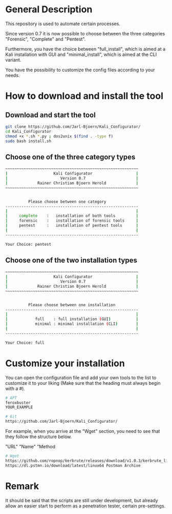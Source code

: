 # General Description

This repository is used to automate certain processes. 

Since version 0.7 it is now possible to choose between the three categories "Forensic", "Complete" and "Pentest".

Furthermore, you have the choice between "full_install", which is aimed at a Kali installation with GUI and "minimal_install", which is aimed at the CLI variant.

You have the possibility to customize the config files according to your needs.<br />

# How to download and install the tool
## Download and start the tool
```bash
git clone https://github.com/Jarl-Bjoern/Kali_Configurator/
cd Kali_Configurator
chmod +x *.sh *.py ; dos2unix $(find . -type f)
sudo bash install.sh
```
## Choose one of the three category types
```bash
~~~~~~~~~~~~~~~~~~~~~~~~~~~~~~~~~~~~~~~~~~~~~~~~~~~~~~~~~~
|                    Kali Configurator                   |
|                       Version 0.7                      |
|             Rainer Christian Bjoern Herold             |
~~~~~~~~~~~~~~~~~~~~~~~~~~~~~~~~~~~~~~~~~~~~~~~~~~~~~~~~~~


          Please choose between one category
----------------------------------------------------------
|                                                        |
|     complete    :   installation of both tools         |
|     forensic    :   installation of forensic tools     |
|     pentest     :   installation of pentest tools      |
|                                                        |
----------------------------------------------------------

Your Choice: pentest
```

## Choose one of the two installation types
```bash
~~~~~~~~~~~~~~~~~~~~~~~~~~~~~~~~~~~~~~~~~~~~~~~~~~~~~~~~~~
|                    Kali Configurator                   |
|                       Version 0.7                      |
|             Rainer Christian Bjoern Herold             |
~~~~~~~~~~~~~~~~~~~~~~~~~~~~~~~~~~~~~~~~~~~~~~~~~~~~~~~~~~


          Please choose between one installation
----------------------------------------------------------
|                                                        |
|            full    : full installation (GUI)           |
|            minimal : minimal installation (CLI)        |
|                                                        |
----------------------------------------------------------

Your Choice: full
```
# Customize your installation
You can open the configuration file and add your own tools to the list to customize it to your liking (Make sure that the heading must always begin with a #).
```bash
# APT
feroxbuster
YOUR_EXAMPLE

# Git
https://github.com/Jarl-Bjoern/Kali_Configurator/
```

For example, when you arrive at the "Wget" section, you need to see that they follow the structure below.

"URL" "Name" "Method

```bash
# Wget
https://github.com/ropnop/kerbrute/releases/download/v1.0.3/kerbrute_linux_amd64 kerbrute Executeable
https://dl.pstmn.io/download/latest/linux64 Postman Archive
```

# Remark
It should be said that the scripts are still under development, but already allow an easier start to perform as a penetration tester, certain pre-settings.
